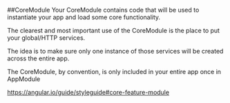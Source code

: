  ##CoreModule
 Your CoreModule contains code that will be used to instantiate your app and load some core functionality. 
 
 The clearest and most important use of the CoreModule is the place to put your global/HTTP services. 
 
 The idea is to make sure only one instance of those services will be created across the entire app. 
 
 The CoreModule, by convention, is only included in your entire app once in AppModule
 
 https://angular.io/guide/styleguide#core-feature-module